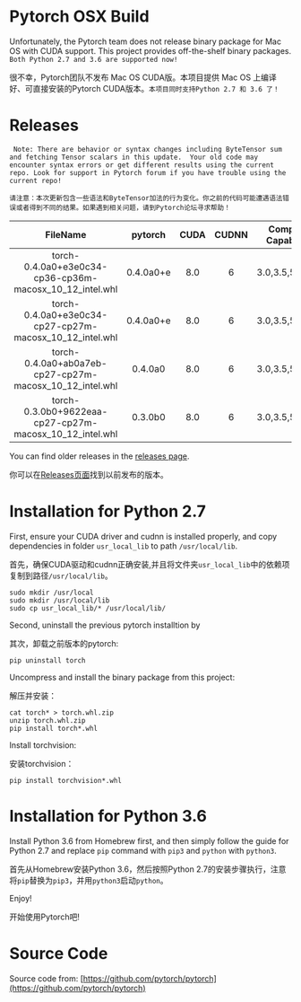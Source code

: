 # Pytorch OSX Build

Unfortunately, the Pytorch team does not release binary package for Mac OS with CUDA support. This project provides off-the-shelf binary packages. ``Both Python 2.7 and 3.6 are supported now!``


很不幸，Pytorch团队不发布 Mac OS CUDA版。本项目提供 Mac OS 上编译好、可直接安装的Pytorch CUDA版本。``本项目同时支持Python 2.7 和 3.6 了！``


# Releases


`` Note: There are behavior or syntax changes including ByteTensor sum and fetching Tensor scalars in this update.  Your old code may encounter syntax errors or get different results using the current repo. Look for support in Pytorch forum if you have trouble using the current repo!``

``请注意：本次更新包含一些语法和ByteTensor加法的行为变化。你之前的代码可能遭遇语法错误或者得到不同的结果。如果遇到相关问题，请到Pytorch论坛寻求帮助！``

| FileName | pytorch | CUDA | CUDNN | Compute Capability | Compilation Time |
|:--:|:--:|:--:|:--:|:--:|:--:|
| torch-0.4.0a0+e3e0c34-cp36-cp36m-macosx\_10\_12_intel.whl | 0.4.0a0+e | 8.0 | 6 | 3.0,3.5,5.2,6.1 | 2018-03-27 |
| torch-0.4.0a0+e3e0c34-cp27-cp27m-macosx\_10\_12_intel.whl | 0.4.0a0+e | 8.0 | 6 | 3.0,3.5,5.2,6.1 | 2018-03-27 |
| torch-0.4.0a0+ab0a7eb-cp27-cp27m-macosx\_10\_12_intel.whl | 0.4.0a0 | 8.0 | 6 | 3.0,3.5,5.2,6.1 | 2017-12-02 |
| torch-0.3.0b0+9622eaa-cp27-cp27m-macosx\_10\_12_intel.whl | 0.3.0b0 | 8.0 | 6 | 3.0,3.5,5.2,6.1 | 2017-11-30 |

You can find older releases in the [releases page](https://github.com/TomHeaven/pytorch-osx-build/releases).

你可以在[Releases页面](https://github.com/TomHeaven/pytorch-osx-build/releases)找到以前发布的版本。


# Installation for Python 2.7

First, ensure your CUDA driver and cudnn is installed properly, and copy dependencies in folder `usr_local_lib` to path `/usr/local/lib`.

首先，确保CUDA驱动和cudnn正确安装,并且将文件夹`usr_local_lib`中的依赖项复制到路径`/usr/local/lib`。

```
sudo mkdir /usr/local
sudo mkdir /usr/local/lib
sudo cp usr_local_lib/* /usr/local/lib/
```


Second, uninstall the previous pytorch installtion by

其次，卸载之前版本的pytorch:

```
pip uninstall torch
```

Uncompress and install the binary package from this project:

解压并安装：

```
cat torch* > torch.whl.zip
unzip torch.whl.zip
pip install torch*.whl
```

Install torchvision:

安装torchvision：
```
pip install torchvision*.whl
```

# Installation for Python 3.6

Install Python 3.6 from Homebrew first, and then simply follow the guide for Python 2.7 and replace `pip` command with `pip3` and `python` with `python3`.

首先从Homebrew安装Python 3.6，然后按照Python 2.7的安装步骤执行，注意将`pip`替换为`pip3`，并用`python3`启动`python`。



Enjoy!

开始使用Pytorch吧!


# Source Code

Source code from: [https://github.com/pytorch/pytorch](https://github.com/pytorch/pytorch)
